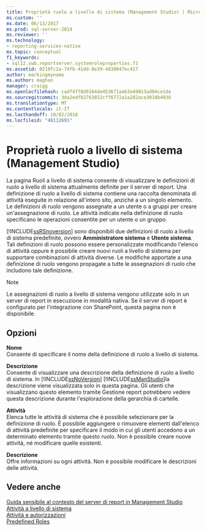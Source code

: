 ```yaml
---
title: Proprietà ruolo a livello di sistema (Management Studio) | Microsoft Docs
ms.custom: ''
ms.date: 06/13/2017
ms.prod: sql-server-2014
ms.reviewer: ''
ms.technology:
- reporting-services-native
ms.topic: conceptual
f1_keywords:
- sql12.swb.reportserver.systemroleproperties.f1
ms.assetid: 0210fc2a-74fb-41dd-8e39-4830047ec417
author: markingmyname
ms.author: maghan
manager: craigg
ms.openlocfilehash: cadf4ff8d9164de453671aeb3e49013ad04ce1de
ms.sourcegitcommit: 3da2edf82763852cff6772a1a282ace3034b4936
ms.translationtype: MT
ms.contentlocale: it-IT
ms.lasthandoff: 10/02/2018
ms.locfileid: "48112691"
---
```

# <a name="system-role-properties-management-studio"></a>Proprietà ruolo a livello di sistema (Management Studio)
  La pagina Ruoli a livello di sistema consente di visualizzare le definizioni di ruolo a livello di sistema attualmente definite per il server di report. Una definizione di ruolo a livello di sistema contiene una raccolta denominata di attività eseguite in relazione all'intero sito, anziché a un singolo elemento. Le definizioni di ruolo vengono assegnate a un utente o a gruppi per creare un'assegnazione di ruolo. Le attività indicate nella definizione di ruolo specificano le operazioni consentite per un utente o un gruppo.  
  
 [!INCLUDE[ssRSnoversion](../../includes/ssrsnoversion-md.md)] sono disponibili due definizioni di ruolo a livello di sistema predefinite, ovvero **Amministratore sistema** e **Utente sistema**. Tali definizioni di ruolo possono essere personalizzate modificando l'elenco di attività oppure è possibile creare nuovi ruoli a livello di sistema per supportare combinazioni di attività diverse. Le modifiche apportate a una definizione di ruolo vengono propagate a tutte le assegnazioni di ruolo che includono tale definizione.  
  
> [!NOTE]  
>  Le assegnazioni di ruolo a livello di sistema vengono utilizzate solo in un server di report in esecuzione in modalità nativa. Se il server di report è configurato per l'integrazione con SharePoint, questa pagina non è disponibile.  
  
## <a name="options"></a>Opzioni  
 **Nome**  
 Consente di specificare il nome della definizione di ruolo a livello di sistema.  
  
 **Descrizione**  
 Consente di visualizzare una descrizione della definizione di ruolo a livello di sistema. In [!INCLUDE[ssNoVersion](../../includes/ssnoversion-md.md)] [!INCLUDE[ssManStudio](../../includes/ssmanstudio-md.md)]la descrizione viene visualizzata solo in questa pagina. Gli utenti che visualizzano questo elemento tramite Gestione report potrebbero vedere questa descrizione durante l'esplorazione della gerarchia di cartelle.  
  
 **Attività**  
 Elenca tutte le attività di sistema che è possibile selezionare per la definizione di ruolo. È possibile aggiungere o rimuovere elementi dall'elenco di attività predefinite per specificare il modo in cui gli utenti accedono a un determinato elemento tramite questo ruolo. Non è possibile creare nuove attività, né modificare quelle esistenti.  
  
 **Descrizione**  
 Offre informazioni su ogni attività. Non è possibile modificare le descrizioni delle attività.  
  
## <a name="see-also"></a>Vedere anche  
 [Guida sensibile al contesto del server di report in Management Studio](report-server-in-management-studio-f1-help.md)   
 [Attività a livello di sistema](../security/tasks-and-permissions-system-level-tasks.md)   
 [Attività e autorizzazioni](../security/tasks-and-permissions.md)   
 [Predefined Roles](../security/role-definitions-predefined-roles.md)  
  
  
